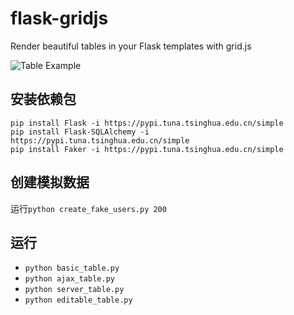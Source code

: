 # flask-gridjs
Render beautiful tables in your Flask templates with grid.js

![Table Example](table.gif)



## 安装依赖包

```
pip install Flask -i https://pypi.tuna.tsinghua.edu.cn/simple
pip install Flask-SQLAlchemy -i https://pypi.tuna.tsinghua.edu.cn/simple
pip install Faker -i https://pypi.tuna.tsinghua.edu.cn/simple
```

## 创建模拟数据

运行`python create_fake_users.py 200`

## 运行
* `python basic_table.py `
* `python ajax_table.py `
* `python server_table.py `
* `python editable_table.py `

